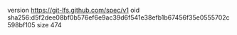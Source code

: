 version https://git-lfs.github.com/spec/v1
oid sha256:d5f2dee08bf0b576ef6e9ac39d6f541e38efb1b67456f35e0555702c598bf105
size 474
